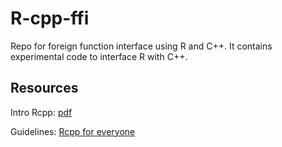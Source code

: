 # R-cpp-ffi
Repo for foreign function interface using R and C++. It contains experimental code to interface R with C++.

## Resources

Intro Rcpp: [pdf](https://cran.r-project.org/package=Rcpp/vignettes/Rcpp-introduction.pdf)

Guidelines: [Rcpp for everyone](https://teuder.github.io/rcpp4everyone_en/)
